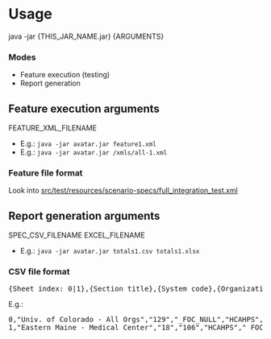 Usage
=====
java -jar {THIS_JAR_NAME.jar} {ARGUMENTS}

### Modes

* Feature execution (testing)
* Report generation

Feature execution arguments
---------------------------
FEATURE_XML_FILENAME

* E.g.: `java -jar avatar.jar feature1.xml`
* E.g.: `java -jar avatar.jar /xmls/all-1.xml`

### Feature file format

Look into [src/test/resources/scenario-specs/full_integration_test.xml](src/test/resources/scenario-specs/full_integration_test.xml)

Report generation arguments
---------------------------
SPEC_CSV_FILENAME EXCEL_FILENAME

* E.g.: `java -jar avatar.jar totals1.csv totals1.xlsx`

### CSV file format

<pre>
{Sheet index: 0|1},{Section title},{System code},{Organization code},{Survey type},{Patient type},{From year: yyyy},{From month: Jan=1},{To year: yyyy},{To month: Jan=1},{Value items: *|ALL}
</pre>

E.g.:

<pre>
0,"Univ. of Colorado - All Orgs","129","_FOC_NULL","HCAHPS","_FOC_NULL","2014/2:2015/1,"Total","DEFAULT"
1,"Eastern Maine - Medical Center","18","106","HCAHPS","_FOC_NULL","2014/2-2015/1","QA"
</pre>
